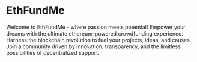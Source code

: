 # EthFundMe

Welcome to EthFundMe - where passion meets potential! Empower your dreams with the ultimate ethereum-powered crowdfunding experience. Harness the blockchain revolution to fuel your projects, ideas, and causes. Join a community driven by innovation, transparency, and the limitless possibilities of decentralized support.
